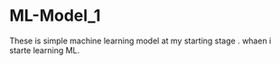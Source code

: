 # ML-Model_1
These is simple machine learning model at my starting stage .
whaen i starte learning ML.
